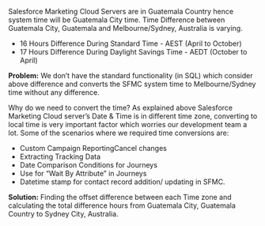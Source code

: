 Salesforce Marketing Cloud Servers are in Guatemala Country hence system time will be Guatemala City time. Time Difference between Guatemala City, Guatemala and Melbourne/Sydney, Australia is varying. 
* 16 Hours Difference During Standard Time - AEST (April to October) 
* 17 Hours Difference During Daylight Savings Time - AEDT (October to April)  

**Problem:**
We don’t have the standard functionality (in SQL) which consider above difference and converts the SFMC system time to Melbourne/Sydney time without any difference.

Why do we need to convert the time?
As explained above Salesforce Marketing Cloud server’s Date & Time is in different time zone, converting to local time is very important  factor which worries our development team a lot. Some of the scenarios where we required time conversions are:
* Custom Campaign ReportingCancel changes
* Extracting Tracking Data
* Date Comparison Conditions for Journeys
* Use for “Wait By Attribute” in Journeys
* Datetime stamp for contact record addition/ updating in SFMC.

**Solution:**
Finding the offset difference between each Time zone and calculating the total difference hours from Guatemala City, Guatemala Country to Sydney City, Australia.


